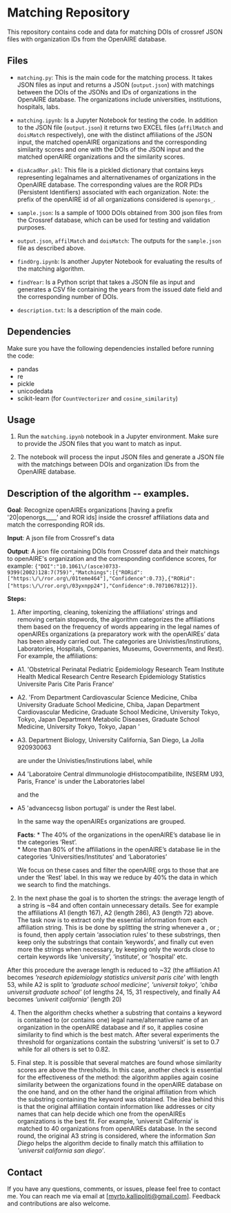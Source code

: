# Matching Repository

This repository contains code and data for matching DOIs of crossref JSON files with organization IDs from the OpenAIRE database.

## Files

- `matching.py`: This is the main code for the matching process. It takes JSON files as input and returns a JSON (`output.json`) with matchings between the DOIs of the JSONs and IDs of organizations in the OpenAIRE database. 
The organizations include universities, institutions, hospitals, labs.

- `matching.ipynb`: Is a Jupyter Notebook for testing the code. In addition to the JSON file (`output.json`) it returns two EXCEL files (`affilMatch` and `doisMatch` respectively), one with the distinct affiliations of the JSON input, the matched openAIRE organizations and the corresponding similarity scores and one with the DOIs of the JSON input and the matched openAIRE organizations and the similarity scores.

- `dixAcadRor.pkl`: This file is a pickled dictionary that contains keys representing legalnames and alternativenames of organizations in the OpenAIRE database. 
The corresponding values are the ROR PIDs (Persistent Identifiers) associated with each organization.
Note: the prefix of the openAIRE id of all organizations considered is `openorgs_`.

- `sample.json`: Is a sample of 1000 DOIs obtained from 300 json files from the Crossref database, which can be used for testing and validation purposes.
  
- `output.json`, `affilMatch` and `doisMatch`: The outputs for the `sample.json` file as described above.

- `findOrg.ipynb`: Is another Jupyter Notebook for evaluating the results of the matching algorithm.

- `findYear`: Is a Python script that takes a JSON file as input and generates a CSV file containing the years from the issued date field and the corresponding number of DOIs.

- `description.txt`: Is a description of the main code.


## Dependencies

Make sure you have the following dependencies installed before running the code:

- pandas
- re
- pickle
- unicodedata
- scikit-learn (for `CountVectorizer` and `cosine_similarity`)

## Usage

1. Run the `matching.ipynb` notebook in a Jupyter environment. Make sure to provide the JSON files that you want to match as input.

2. The notebook will process the input JSON files and generate a JSON file with the matchings between DOIs and organization IDs from the OpenAIRE database.


## Description of the algorithm -- examples. 

__Goal__: Recognize openAIREs organizations [having a prefix '20|openorgs____’ and ROR ids] inside the crossref affiliations data and match the corresponding ROR ids.

__Input__: A json file from Crossref's data


__Output__: A json file containing DOIs from Crossref data and their matchings to openAIRE's organization and the corresponding confidence scores, for example: `{"DOI":"10.1061\/(asce)0733-9399(2002)128:7(759)","Matchings":[{"RORid":["https:\/\/ror.org\/01teme464"],"Confidence":0.73},{"RORid":["https:\/\/ror.org\/03yxnpp24"],"Confidence":0.7071067812}]}`.


__Steps:__

1. After importing, cleaning, tokenizing the affiliations’ strings and removing certain stopwords, the algorithm categorizes the affiliations them based on the frequency of words appearing in the legal names of openAIREs organizations (a preparatory work with the openAIREs’ data has been already carried out. The categories are Univisties/Instirutions, Laboratories, Hospitals, Companies, Museums, Governments, and Rest). For example, the affiliations:

* A1. 'Obstetrical Perinatal Pediatric Epidemiology Research Team Institute Health Medical Research Centre Research Epidemiology     Statistics Universite Paris Cite Paris France'

* A2. 'From Department Cardiovascular Science Medicine, Chiba University Graduate School Medicine, Chiba, Japan Department Cardiovascular Medicine, Graduate School Medicine, University Tokyo, Tokyo, Japan Department Metabolic Diseases, Graduate School Medicine, University Tokyo, Tokyo, Japan '

* A3. Department Biology, University California, San Diego, La Jolla 920930063

  are under the Univisties/Instirutions label, while

* A4 'Laboratoire Central dImmunologie dHistocompatibilite, INSERM U93, Paris, France' is under the Laboratories label

  and the 

* A5 'advancecsg lisbon portugal' is under the Rest label. 

  In the same way the openAIREs organizations are grouped. 

  __Facts__:         * The 40% of the organizations in the openAIRE’s database lie in the categories ‘Rest’.   
              * More than 80% of the affiliations in the openAIRE’s database lie in the categories ‘Universities/Institutes’ and ‘Laboratories’

  We focus on these cases and filter the openAIRE orgs to those that are under the ‘Rest’ label. In this way we reduce by 40% the data in which we search to find the matchings.

2. In the next phase the goal is to shorten the strings: the average length of a string is ~84  and often contain unnecessary details. See for example the affiliations A1 (length 167), A2 (length 286), A3 (length 72) above. 
The task now is to extract only the essential information from each affiliation string. 
This is be done by splitting the string whenever a , or ; is found, then apply certain ‘association rules’ to these substrings, then keep only the substrings that contain ‘keywords’, and finally cut even more the strings when necessary, by keeping only the words close to certain keywords like ‘university’, ‘institute’, or 'hospital' etc.

After this procedure the average length is reduced to ~32 (the affiliation A1 becomes _'research epidemiology statistics universit   paris cite'_ with length 53, 
  while A2 is split to _'graduate school medicine',
   'universit tokyo',
   'chiba universit graduate school'_ (of lengths 24, 15, 31 respectively, 
  and finally A4 becomes _‘univerit california'_ (length 20)

4. Then the algorithm checks whether a substring that contains a keyword is contained to (or contains one) legal name/alternative name of an organization in the openAIRE database and if so, it applies cosine similarity to find which is the best match. 
After several experiments the threshold for organizations contain the substring ‘universit’ is set to 0.7 while for all others is set to 0.82.

5. Final step. It is possible that several matches are found whose similarity scores are above the thresholds. 
In this case, another check is essential for the effectiveness of the method: the algorithm applies again cosine similarity between the organizations found in the openAIRE database on the one hand, and on the other hand the original affiliation from which the substring containing the keyword was obtained. The idea behind this is that the original affiliation contain information like addresses or city names that can help decide which one from the openAIREs organizations is the best fit. For example, ‘universit California’ is matched to 40 organizations from openAIREs database. In the second round, the original A3 string is considered, where the information _San Diego_ helps the algorithm decide to finally match this affiliation to _'universit california san diego’_.


## Contact

If you have any questions, comments, or issues, please feel free to contact me. You can reach me via email at [myrto.kallipoliti@gmail.com]. Feedback and contributions are also welcome.

